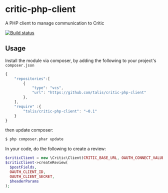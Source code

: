 critic-php-client
====================

A PHP client to manage communication to Critic

[![Build status](https://travis-ci.org/talis/critic-php-client.svg?branch=master)](https://travis-ci.org/talis/critic-php-client)

Usage
-----

Install the module via composer, by adding the following to your project's `composer.json`

```javascript
{
    "repositories":[
        {
            "type": "vcs",
            "url": "https://github.com/talis/critic-php-client"
        },
    ],
    "require" :{
        "talis/critic-php-client": "~0.1"
    }
}
```
then update composer:

```bash
$ php composer.phar update
```

In your code, do the following to create a review:

```php
$criticClient = new \Critic\Client(CRITIC_BASE_URL, OAUTH_CONNECT_VALUES);
$criticClient->createReview(
  $postFields,
  OAUTH_CLIENT_ID,
  OAUTH_CLIENT_SECRET,
  $headerParams
);
```
